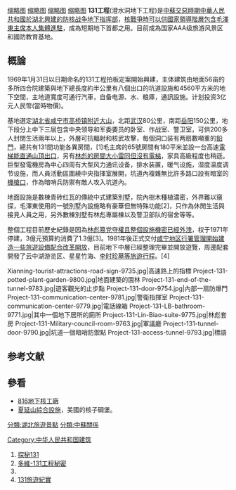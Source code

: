 [缩略图](https://zh.wikipedia.org/wiki/File:Project131-site-entrance-9745.jpg "fig:缩略图")
[缩略图](https://zh.wikipedia.org/wiki/File:Project131-tunnel-entrance-9746.jpg "fig:缩略图")
[缩略图](https://zh.wikipedia.org/wiki/File:Project-131-tunnel-9778.jpg "fig:缩略图")
[缩略图](https://zh.wikipedia.org/wiki/File:Project-131-communication-center-9782.jpg "fig:缩略图")
**131工程**(澄水洞地下工程)是[中蘇交惡時期](https://zh.wikipedia.org/wiki/中蘇交惡 "wikilink")[中華人民共和國於湖北興建的防核战争地下指挥部](https://zh.wikipedia.org/wiki/中華人民共和國 "wikilink")，[核戰爭時可以供國家領導階層包含毛澤東主席本人集體進駐](https://zh.wikipedia.org/wiki/核戰爭 "wikilink")，成為短期地下首都之用。目前成為国家AAA级旅游风景区和國防教育基地。

## 概論

1969年1月31日以日期命名的131工程拍板定案開始興建，主体建筑由地面56亩的多所四合院建築與地下總長度約半公里有八個出口的坑道設施和4560平方米的地下空間，主地道寬度可通行汽車，自备电源、水、粮庫，通訊設施。计划投资3亿元人民幣(當時物價)。

基地選定[湖北省](../Page/湖北省.md "wikilink")[咸宁市](../Page/咸宁市.md "wikilink")[高桥镇附近大山](https://zh.wikipedia.org/wiki/高桥镇_\(咸宁市\) "wikilink")，北距[武汉](https://zh.wikipedia.org/wiki/武汉 "wikilink")80公里，南距[岳阳](https://zh.wikipedia.org/wiki/岳阳 "wikilink")150公里，地下段分上中下三层包含中央领导和军委要员的卧室、作战室、警卫室，可供200多人封閉生活兩年以上，外層可抗輻射和核武攻擊，每個洞口装有两扇數噸重的[鉛門](https://zh.wikipedia.org/wiki/鉛 "wikilink")，總共有131間功能各異房間，\[1\]毛主席的65號房間有180平米並設一台高速[電梯能直通山頂出口](https://zh.wikipedia.org/wiki/電梯 "wikilink")，另有[林彪的房間大小雷同但沒有電梯](../Page/林彪.md "wikilink")，家具高級程度也稍遜。巨型發電機房為中心四周有大型风力通讯设备，排水装置，暖气设施，湿度温度调节设施，而人員活動區圍繞中央指揮室展開，坑道內複雜無比許多路口設有暗室的[機槍口](https://zh.wikipedia.org/wiki/機槍 "wikilink")，作為暗哨兵防禦有敵人攻入坑道內。

地面設施是數棟青砖红瓦的傳統中式建築別墅，院內樹木種植濃密，外界難以窺探，毛澤東使用的一號別墅內設施略有豪華但無特殊功能\[2\]，只作為休閒生活與接見人員之用，另外數棟別墅有林彪專屬棟以及警卫部队的宿舍等等。

整個工程目前歷史紀錄是因為[林彪篡党夺權且整個設施機密已經外洩](../Page/林彪.md "wikilink")，权于1971年停建，3億元預算約消費了1.3億\[3\]。1981年後正式交付[咸宁地区行署管理開始建造一些](https://zh.wikipedia.org/wiki/咸宁 "wikilink")[旅遊設備配合](https://zh.wikipedia.org/wiki/旅遊 "wikilink")[改革開放](https://zh.wikipedia.org/wiki/改革開放 "wikilink")，目前地下中層已經整理完畢並開放遊覽，周邊配套開發了云中湖游览区、星星竹海、[李时珍墓等旅遊行程](../Page/李时珍.md "wikilink")。\[4\]

Xianning-tourist-attractions-road-sign-9735.jpg|高速路上的指標
Project-131-potted-plant-garden-9800.jpg|地面建築的園林
Project-131-end-of-the-tunnel-9783.jpg|遊客觀光的止步點
Project-131-door-9754.jpg|內部一扇防爆門
Project-131-communication-center-9781.jpg|警衛指揮室
Project-131-communication-center-9779.jpg|電話線箱
Project-131-LB-bathroom-9771.jpg|其中一個地下居所的廁所
Project-131-Lin-Biao-suite-9775.jpg|林彪套房
Project-131-Military-council-room-9763.jpg|軍議廳
Project-131-tunnel-door-9790.jpg|坑道一個暗哨防禦點
Project-131-access-tunnel-9793.jpg|標語

## 参考文献

## 參看

  - [816地下核工廠](https://zh.wikipedia.org/wiki/816地下核工廠 "wikilink")
  - [夏延山綜合設施](../Page/夏延山綜合設施.md "wikilink")，美國的核子碉堡。

[分類:湖北旅遊景點](https://zh.wikipedia.org/wiki/分類:湖北旅遊景點 "wikilink")
[分類:中蘇關係](https://zh.wikipedia.org/wiki/分類:中蘇關係 "wikilink")

[Category:中华人民共和国建筑](https://zh.wikipedia.org/wiki/Category:中华人民共和国建筑 "wikilink")

1.  [探秘131](http://www.china.com.cn/photochina/2012-03/25/content_24979948.htm)
2.  [多維-131工程秘密](http://culture.dwnews.com/history/big5/news/2012-06-29/58772732-all.html)
3.
4.  [131旅遊紀實](http://www.mafengwo.cn/i/6580061.html)